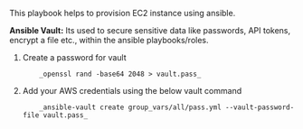 This playbook helps to provision EC2 instance using ansible.

**Ansible Vault:** Its used to secure sensitive data like passwords, API tokens, encrypt a file etc., within the ansible playbooks/roles.

1. Create a password for vault
   
           _openssl rand -base64 2048 > vault.pass_
  
2. Add your AWS credentials using the below vault command
   
           _ansible-vault create group_vars/all/pass.yml --vault-password-file vault.pass_

